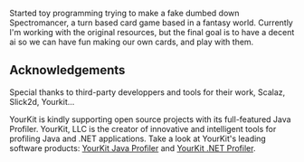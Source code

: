 Started toy programming trying to make a fake dumbed down Spectromancer, a turn based card game based in a fantasy world.
Currently I'm working with the original resources, but the final goal is to have a decent ai so we can have fun making our own cards,
and play with them.


## Acknowledgements

Special thanks to third-party developpers and tools for their work, Scalaz, Slick2d, Yourkit...

YourKit is kindly supporting open source projects with its full-featured Java Profiler.
YourKit, LLC is the creator of innovative and intelligent tools for profiling
Java and .NET applications. Take a look at YourKit's leading software products:
<a href="http://www.yourkit.com/java/profiler/index.jsp">YourKit Java Profiler</a> and
<a href="http://www.yourkit.com/.net/profiler/index.jsp">YourKit .NET Profiler</a>.